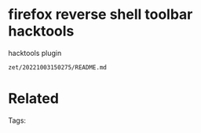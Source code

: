 # firefox reverse shell toolbar hacktools
hacktools plugin

` zet/20221003150275/README.md `

# Related


Tags:

    

